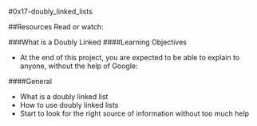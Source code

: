 #0x17-doubly_linked_lists

##Resources
Read or watch:

###What is a Doubly Linked 
####Learning Objectives
* At the end of this project, you are expected to be able to explain to anyone, without the help of Google:

####General

* What is a doubly linked list
* How to use doubly linked lists
* Start to look for the right source of information without too much help
